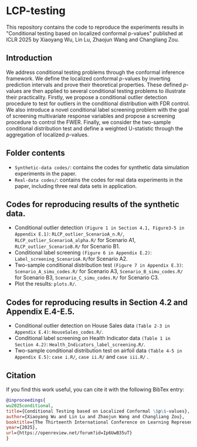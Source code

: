 # LCP-testing
This repository contains the code to reproduce the experiments results in "Conditional testing based on localized conformal p-values" published at ICLR 2025 by Xiaoyang Wu, Lin Lu, Zhaojun Wang and Changliang Zou.

## Introduction 
We address conditional testing problems through the conformal inference framework. We define the localized conformal $p$-values by inverting prediction intervals and prove their theoretical properties. These defined $p$-values are then applied to several conditional testing problems to illustrate their practicality. Firstly, we propose a conditional outlier detection procedure to test for outliers in the conditional distribution with FDR control. We also introduce a novel conditional label screening problem with the goal of screening multivariate response variables and propose a screening procedure to control the FWER. Finally, we consider the two-sample conditional distribution test and define a weighted U-statistic through the aggregation of localized $p$-values.


## Folder contents
- `Synthetic-data codes/`: contains the codes for synthetic data simulation experiments in the paper.
- `Real-data codes/`: contains the codes for real data experiments in the paper, including three real data sets in application.


## Codes for reproducing results of the synthetic data.
- Conditional outlier detection `(Figure 1 in Section 4.1, Figure3-5 in Appendix E.1)`: `RLCP_outlier_ScenarioA_n.R/`, `RLCP_outlier_ScenarioA_alpha.R/` for Scenario A1, `RLCP_outlier_ScenarioB.R/` for Scenario B1. 
- Conditional label screening `(Figure 6 in Appendix E.2)`: `Label_screening_ScenarioA.R/`for Scenario A2.
- Two-sample conditional distribution test `(Figure 7 in Appendix E.3)`: `Scenario_A_simu_codes.R/` for Scenario A3, `Scenario_B_simu_codes.R/` for Scenario B3, `Scenario_C_simu_codes.R/` for Scenario C3.  
- Plot the results: `plots.R/`.


## Codes for reproducing results in Section 4.2 and Appendix E.4-E.5.
- Conditional outlier detection on House Sales data `(Table 2-3 in Appendix E.4)`: `HouseSales_codes.R/`.
- Conditional label screening on Health Indicator data `(Table 1 in Section 4.2)`: `Health_Indicators_label_screening.R/`.
- Two-sample conditional distribution test on airfoil data `(Table 4-5 in Appendix E.5)`: `case i.R/`, `case ii.R/` and `case iii.R/` .

## Citation
If you find this work useful, you can cite it with the following BibTex entry:

```bibtex
@inproceedings{
wu2025conditional,
title={Conditional Testing based on Localized Conformal \$p\$-values},
author={Xiaoyang Wu and Lin Lu and Zhaojun Wang and Changliang Zou},
booktitle={The Thirteenth International Conference on Learning Representations},
year={2025},
url={https://openreview.net/forum?id=Ip6UwB35uT}
}
```
